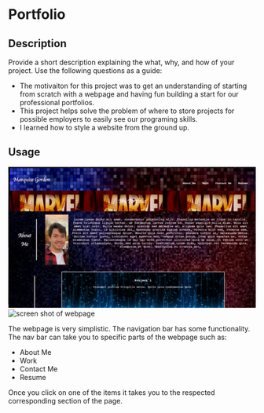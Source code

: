 # Portfolio
## Description

Provide a short description explaining the what, why, and how of your project. Use the following questions as a guide:

- The motivaiton for this project was to get an understanding of starting from scratch with a webpage and having fun building a start for our professional portfolios.
- This project helps solve the problem of where to store projects for possible employers to easily see our programing skills.
- I learned how to style a website from the ground up.

## Usage

![screen shot of webpage](./assets/images/screenshot-1.png)![screen shot of webpage](./assets/images/screenshot-2.png)

The webpage is very simplistic. The navigation bar has some functionality. The nav bar can take you to specific parts of the webpage such as:
- About Me
- Work
- Contact Me
- Resume

Once you click on one of the items it takes you to the respected corresponding section of the page.
